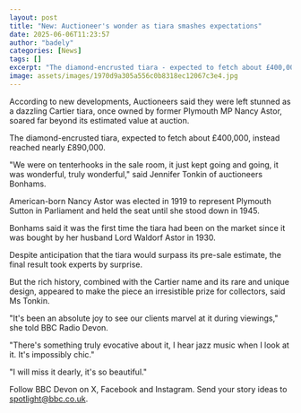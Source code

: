 ```yaml
---
layout: post
title: "New: Auctioneer's wonder as tiara smashes expectations"
date: 2025-06-06T11:23:57
author: "badely"
categories: [News]
tags: []
excerpt: "The diamond-encrusted tiara - expected to fetch about £400,000 - reaches nearly £890,000."
image: assets/images/1970d9a305a556c0b8318ec12067c3e4.jpg
---
```


According to new developments, Auctioneers said they were left stunned as a dazzling Cartier tiara, once owned by former Plymouth MP Nancy Astor, soared far beyond its estimated value at auction.

The diamond-encrusted tiara, expected to fetch about £400,000, instead reached nearly £890,000.

"We were on tenterhooks in the sale room, it just kept going and going, it was wonderful, truly wonderful," said Jennifer Tonkin of auctioneers Bonhams.

American-born Nancy Astor was elected in 1919 to represent Plymouth Sutton in Parliament and held the seat until she stood down in 1945.

Bonhams said it was the first time the tiara had been on the market since it was bought by her husband Lord Waldorf Astor in 1930.

Despite anticipation that the tiara would surpass its pre-sale estimate, the final result took experts by surprise. 

But the rich history, combined with the Cartier name and its rare and unique design, appeared to make the piece an irresistible prize for collectors, said Ms Tonkin.

"It's been an absolute joy to see our clients marvel at it during viewings," she told BBC Radio Devon.

"There's something truly evocative about it, I hear jazz music when I look at it. It's impossibly chic."

"I will miss it dearly, it's so beautiful."

Follow BBC Devon on X, Facebook and Instagram. Send your story ideas to spotlight@bbc.co.uk.

